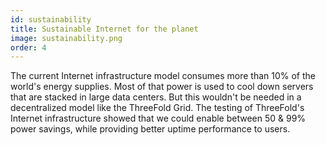 ```yaml
---
id: sustainability
title: Sustainable Internet for the planet
image: sustainability.png
order: 4
---
```


The current Internet infrastructure model consumes more than 10% of the world's energy supplies. Most of that power is used to cool down servers that are stacked in large data centers. But this wouldn't be needed in a decentralized model like the ThreeFold Grid. The testing of ThreeFold's Internet infrastructure showed that we could enable between 50 & 99% power savings, while providing better uptime performance to users.

